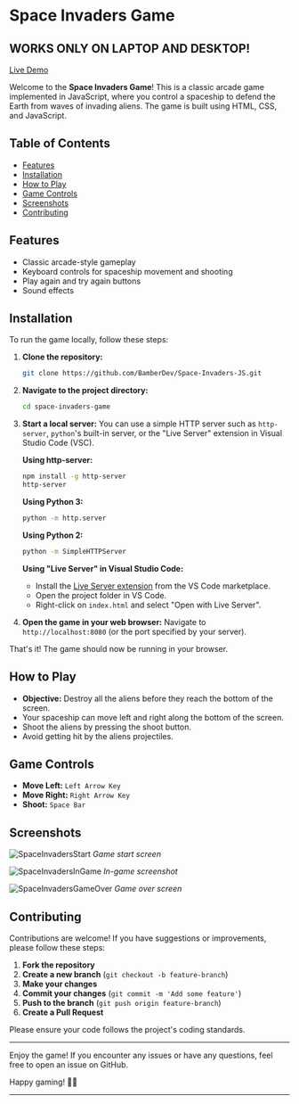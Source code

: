 # Space Invaders Game

## WORKS ONLY ON LAPTOP AND DESKTOP!

[Live Demo](https://spaceinvadersjs.netlify.app/)

Welcome to the **Space Invaders Game**! This is a classic arcade game implemented in JavaScript, where you control a spaceship to defend the Earth from waves of invading aliens. The game is built using HTML, CSS, and JavaScript.

## Table of Contents

- [Features](#features)
- [Installation](#installation)
- [How to Play](#how-to-play)
- [Game Controls](#game-controls)
- [Screenshots](#screenshots)
- [Contributing](#contributing)

## Features

- Classic arcade-style gameplay
- Keyboard controls for spaceship movement and shooting
- Play again and try again buttons
- Sound effects

## Installation

To run the game locally, follow these steps:

1. **Clone the repository:**

   ```bash
   git clone https://github.com/BamberDev/Space-Invaders-JS.git
   ```

2. **Navigate to the project directory:**

   ```bash
   cd space-invaders-game
   ```

3. **Start a local server:**
   You can use a simple HTTP server such as `http-server`, `python`'s built-in server, or the "Live Server" extension in Visual Studio Code (VSC).

   **Using http-server:**

   ```bash
   npm install -g http-server
   http-server
   ```

   **Using Python 3:**

   ```bash
   python -m http.server
   ```

   **Using Python 2:**

   ```bash
   python -m SimpleHTTPServer
   ```

   **Using "Live Server" in Visual Studio Code:**

   - Install the [Live Server extension](https://marketplace.visualstudio.com/items?itemName=ritwickdey.LiveServer) from the VS Code marketplace.
   - Open the project folder in VS Code.
   - Right-click on `index.html` and select "Open with Live Server".

4. **Open the game in your web browser:**
   Navigate to `http://localhost:8080` (or the port specified by your server).

That's it! The game should now be running in your browser.

## How to Play

- **Objective:** Destroy all the aliens before they reach the bottom of the screen.
- Your spaceship can move left and right along the bottom of the screen.
- Shoot the aliens by pressing the shoot button.
- Avoid getting hit by the aliens projectiles.

## Game Controls

- **Move Left:** `Left Arrow Key`
- **Move Right:** `Right Arrow Key`
- **Shoot:** `Space Bar`

## Screenshots

![SpaceInvadersStart](https://github.com/BamberDev/BamberDev/assets/130122317/4a2a77af-cbc9-492d-9123-60cc2754efce)
_Game start screen_

![SpaceInvadersInGame](https://github.com/BamberDev/BamberDev/assets/130122317/00715f4e-fbe2-462a-a55b-f4449e50c76b)
_In-game screenshot_

![SpaceInvadersGameOver](https://github.com/BamberDev/BamberDev/assets/130122317/782f765e-6ce5-42fd-b9a8-1c91c04f920c)
_Game over screen_

## Contributing

Contributions are welcome! If you have suggestions or improvements, please follow these steps:

1. **Fork the repository**
2. **Create a new branch** (`git checkout -b feature-branch`)
3. **Make your changes**
4. **Commit your changes** (`git commit -m 'Add some feature'`)
5. **Push to the branch** (`git push origin feature-branch`)
6. **Create a Pull Request**

Please ensure your code follows the project's coding standards.

---

Enjoy the game! If you encounter any issues or have any questions, feel free to open an issue on GitHub.

Happy gaming! 🚀👾

---
